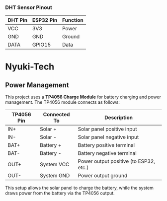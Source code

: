 ### DHT Sensor Pinout

| DHT Pin | ESP32 Pin | Function |
|---------|-----------|----------|
| VCC     | 3V3       | Power    |
| GND     | GND       | Ground   |
| DATA    | GPIO15    | Data     |

# Nyuki-Tech

## Power Management

This project uses a **TP4056 Charge Module** for battery charging and power management. The TP4056 module connects as follows:

| TP4056 Pin | Connected To | Description         |
|------------|--------------|---------------------|
| IN+        | Solar +      | Solar panel positive input |
| IN-        | Solar -      | Solar panel negative input |
| BAT+       | Battery +    | Battery positive terminal  |
| BAT-       | Battery -    | Battery negative terminal  |
| OUT+       | System VCC   | Power output positive (to ESP32, etc.) |
| OUT-       | System GND   | Power output ground        |

This setup allows the solar panel to charge the battery, while the system draws power from the battery via the TP4056 output.
